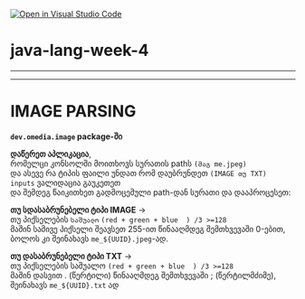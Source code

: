 [![Open in Visual Studio Code](https://classroom.github.com/assets/open-in-vscode-c66648af7eb3fe8bc4f294546bfd86ef473780cde1dea487d3c4ff354943c9ae.svg)](https://classroom.github.com/online_ide?assignment_repo_id=7935844&assignment_repo_type=AssignmentRepo)
# java-lang-week-4

---
---

# IMAGE PARSING


**`dev.omedia.image` package-ში**

**დაწერეთ აპლიკაცია**, \
რომელცი კონსოლში მოითხოვს სურათის pathს  `(მაგ me.jpeg)`   
და ასევე რა ტიპის ფაილი უნდათ რომ დაუბრუნდეთ `(IMAGE თუ TXT)` \
`inputs` ვალიდაცია გაუკეთეთ \
და შემდეგ წაიკითხეთ გადმოცემული path-დან სურათი და დააპროცესეთ: 

**თუ სდასაბრუნებელი ტიპი IMAGE** -> \
       თუ პიქსელების `საშუალო` `(red + green + blue  ) /3 >=128` \
      მაშინ სამივე პიქსელი შეავსეთ 255-ით წინააღმდეგ შემთხვევაში 0-ებით,
      ბოლოს კი შეინახავს `me_${UUID}.jpeg`-ად.

**თუ დასაბრუნებელი ტიპი TXT** -> \
      თუ პიქსელების საშუალო `(red + green + blue  ) /3 >=128` \
     მაშინ დასვით . (წერტილი) წინააღმდეგ შემთხვევაში ; (წერტილმძიმე),
     შეინახავს `me_${UUID}.txt` ად
